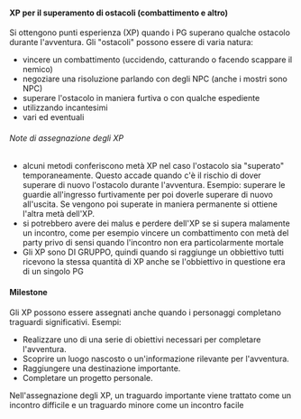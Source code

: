 #### XP per il superamento di ostacoli (combattimento e altro)

Si ottengono punti esperienza (XP) quando i PG superano qualche ostacolo durante l'avventura.
Gli "ostacoli" possono essere di varia natura:

- vincere un combattimento (uccidendo, catturando o facendo scappare il nemico)
- negoziare una risoluzione parlando con degli NPC (anche i mostri sono NPC)
- superare l'ostacolo in maniera furtiva o con qualche espediente
- utilizzando incantesimi
- vari ed eventuali

###### Note di assegnazione degli XP

- alcuni metodi conferiscono metà XP nel caso l'ostacolo sia "superato" temporaneamente. Questo accade quando c'è il rischio di dover superare di nuovo l'ostacolo durante l'avventura. Esempio: superare le guardie all'ingresso furtivamente per poi doverle superare di nuovo all'uscita. Se vengono poi superate in maniera permanente si ottiene l'altra metà dell'XP.
- si potrebbero avere dei malus e perdere dell'XP se si supera malamente un incontro, come per esempio vincere un combattimento con metà del party privo di sensi quando l'incontro non era particolarmente mortale
- Gli XP sono DI GRUPPO, quindi quando si raggiunge un obbiettivo tutti ricevono la stessa quantità di XP anche se l'obbiettivo in questione era di un singolo PG

#### Milestone

Gli XP possono essere assegnati anche quando i personaggi completano traguardi significativi. Esempi:

- Realizzare uno di una serie di obiettivi necessari per completare l'avventura.
- Scoprire un luogo nascosto o un'informazione rilevante per l'avventura.
- Raggiungere una destinazione importante.
- Completare un progetto personale.

Nell'assegnazione degli XP, un traguardo importante viene trattato come un incontro difficile e un traguardo minore come un incontro facile


